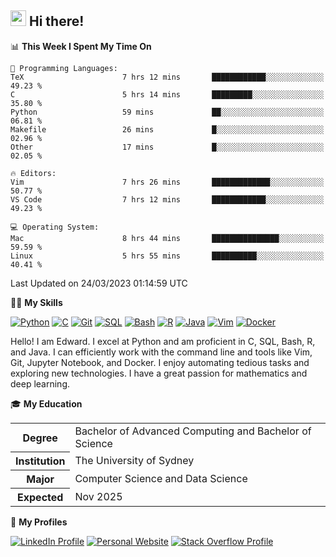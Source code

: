 ## <a href="#"><img src="https://media.giphy.com/media/hvRJCLFzcasrR4ia7z/giphy.gif" width="25px" height="25px"></a> Hi there!

<!--START_SECTION:waka-->
📊 **This Week I Spent My Time On** 

```text
💬 Programming Languages: 
TeX                      7 hrs 12 mins       ████████████░░░░░░░░░░░░░   49.23 % 
C                        5 hrs 14 mins       █████████░░░░░░░░░░░░░░░░   35.80 % 
Python                   59 mins             ██░░░░░░░░░░░░░░░░░░░░░░░   06.81 % 
Makefile                 26 mins             █░░░░░░░░░░░░░░░░░░░░░░░░   02.96 % 
Other                    17 mins             █░░░░░░░░░░░░░░░░░░░░░░░░   02.05 % 

🔥 Editors: 
Vim                      7 hrs 26 mins       █████████████░░░░░░░░░░░░   50.77 % 
VS Code                  7 hrs 12 mins       ████████████░░░░░░░░░░░░░   49.23 % 

💻 Operating System: 
Mac                      8 hrs 44 mins       ███████████████░░░░░░░░░░   59.59 % 
Linux                    5 hrs 55 mins       ██████████░░░░░░░░░░░░░░░   40.41 % 
```


 Last Updated on 24/03/2023 01:14:59 UTC
<!--END_SECTION:waka-->

💪🏻 **My Skills**

[![Python](https://img.shields.io/badge/-Python-yellow?style=flat-square&logo=Python)](#)
[![C     ](https://img.shields.io/badge/-C-blue?style=flat-square&logo=C)](#)
[![Git   ](https://img.shields.io/badge/-Git-grey?style=flat-square&logo=Git)](#)
[![SQL   ](https://img.shields.io/badge/-SQL-grey?style=flat-square&logo=SQLite)](#)
[![Bash  ](https://img.shields.io/badge/-Bash-grey?style=flat-square&logo=GNU-Bash)](#)
[![R     ](https://img.shields.io/badge/-R-grey?style=flat-square&logo=R)](#)
[![Java  ](https://img.shields.io/badge/-Java-grey?style=flat-square&logo=OpenJDK)](#)
[![Vim   ](https://img.shields.io/badge/-Vim-grey?style=flat-square&logo=Vim)](#)
[![Docker](https://img.shields.io/badge/-Docker-grey?style=flat-square&logo=Docker)](#)

Hello! I am Edward. I excel at Python and am proficient in C, SQL, Bash, R, and
Java. I can efficiently work with the command line and tools like Vim, Git,
Jupyter Notebook, and Docker. I enjoy automating tedious tasks and exploring new
technologies. I have a great passion for mathematics and deep learning.

🎓 **My Education**

<table>
<tr>
    <th>Degree</th>
    <td>Bachelor of Advanced Computing and Bachelor of Science</td>
</tr>
<tr>
    <th>Institution</th>
    <td>The University of Sydney</td>
</tr>
<tr>
    <th>Major</th>
    <td>Computer Science and Data Science</td>
</tr>
<tr>
    <th>Expected</th>
    <td>Nov 2025</td>
</tr>
</table>

🔗 **My Profiles**

[![LinkedIn Profile](https://img.shields.io/badge/-LinkedIn-blue?style=social&logo=LinkedIn)](https://www.linkedin.com/in/edward-ji)
[![Personal Website](https://img.shields.io/badge/-Personal%20Website-blue?style=social&logo=Bootstrap)](https://edwardji.dev)
[![Stack Overflow Profile](https://img.shields.io/badge/-Stack%20Overflow-blue?style=social&logo=StackOverflow)](https://stackoverflow.com/users/11658924)

